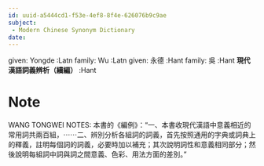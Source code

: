 ```yaml
---
id: uuid-a5444cd1-f53e-4ef8-8f4e-626076b9c9ae
subject: 
 - Modern Chinese Synonym Dictionary
date: 
---
```


given: Yongde :Latn
family: Wu  :Latn
given: 永德 :Hant
family: 吳 :Hant
**現代漢語詞義辨析（續編）** :Hant
# Note
WANG TONGWEI NOTES: 本書的《編例》：“一、本書收現代漢語中意義相近的常用詞共兩百組，⋯⋯二、辨別分析各組詞的詞義，首先按照通用的字典或詞典上的釋義，註明每個詞的詞義，必要時加以補充；其次說明詞性和意義相同部分；然後說明每組詞中詞與詞之間意義、色彩、用法方面的差別。”